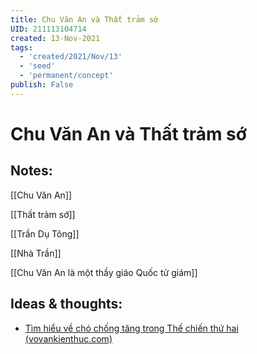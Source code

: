 ```yaml
---
title: Chu Văn An và Thất trảm sớ
UID: 211113104714
created: 13-Nov-2021
tags:
  - 'created/2021/Nov/13'
  - 'seed'
  - 'permanent/concept'
publish: False
---
```

# Chu Văn An và Thất trảm sớ

## Notes:
[[Chu Văn An]]

[[Thất trảm sớ]]

[[Trần Dụ Tông]]

[[Nhà Trần]]

[[Chu Văn An là một thầy giáo Quốc tử giám]]

## Ideas & thoughts:
- [Tìm hiểu về chó chống tăng trong Thế chiến thứ hai (vovankienthuc.com)](https://vovankienthuc.com/blog/tim-hieu-ve-cho-chong-tang-trong-the-chien-thu-hai.2418)

